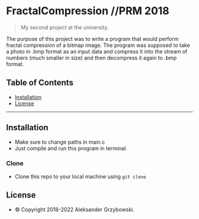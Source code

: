 # FractalCompression //PRM 2018
> My second project at the university.
 
The purpose of this project was to write a program that would perform fractal compression of a bitmap image. The program was supposed to take a photo in .bmp format as an input data and compress it into the stream of numbers (much smaller in size) and then decompress it again to .bmp format.

## Table of Contents

- [Installation](#installation)
- [License](#license)

---

## Installation

- Make sure to change paths in main.c
- Just compile and run this program in terminal.

### Clone

- Clone this repo to your local machine using `git clone`

## License

- © Copyright 2018-2022 Aleksander Grzybowski.
